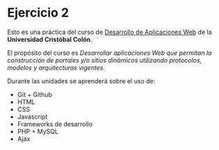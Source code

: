 # Ejercicio 2
Esto es una práctica del curso de [Desarrollo de Aplicaciones Web](https://av-exactas.ucc.mx/course/view.php?id=170) de la **Universidad Cristóbal Colón**.

El propósito del curso es _Desarrollar aplicaciones Web que permitan la construcción de portales y/o sitios dinámicos
utilizando protocolos, modelos y arquitecturas vigentes._

Durante las unidades se aprenderá sobre el uso de:

* Git + Github 
* HTML
* CSS
* Javascript
* Frameworks de desarrollo
* PHP + MySQL
* Ajax
